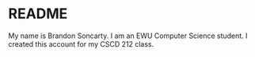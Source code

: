 # README

My name is Brandon Soncarty. I am an EWU Computer Science student. I created this account for my CSCD 212 class.
